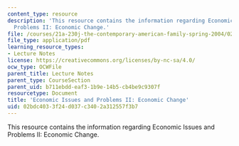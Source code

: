 ```yaml
---
content_type: resource
description: 'This resource contains the information regarding Economic Issues and
  Problems II: Economic Change.'
file: /courses/21a-230j-the-contemporary-american-family-spring-2004/02bdc4033f24d037c3402a312557f3b7_MIT21A_230JS04_econissues2.pdf
file_type: application/pdf
learning_resource_types:
- Lecture Notes
license: https://creativecommons.org/licenses/by-nc-sa/4.0/
ocw_type: OCWFile
parent_title: Lecture Notes
parent_type: CourseSection
parent_uid: b711ebdd-eaf3-1b9e-14b5-cb4be9c9307f
resourcetype: Document
title: 'Economic Issues and Problems II: Economic Change'
uid: 02bdc403-3f24-d037-c340-2a312557f3b7
---
```

This resource contains the information regarding Economic Issues and Problems II: Economic Change.